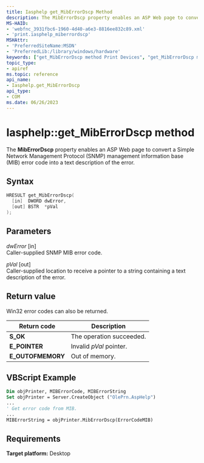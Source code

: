 ```yaml
---
title: Iasphelp get_MibErrorDscp Method
description: The MibErrorDscp property enables an ASP Web page to convert a Simple Network Management Protocol (SNMP) management information base (MIB) error code into a text description of the error.
MS-HAID:
- 'webfnc_3931fbc6-1960-4d40-a6e3-8816ee832c89.xml'
- 'print.iasphelp_miberrordscp'
MSHAttr:
- 'PreferredSiteName:MSDN'
- 'PreferredLib:/library/windows/hardware'
keywords: ["get_MibErrorDscp method Print Devices", "get_MibErrorDscp method Print Devices , Iasphelp interface", "Iasphelp interface Print Devices , get_MibErrorDscp method"]
topic_type:
- apiref
ms.topic: reference
api_name:
- Iasphelp.get_MibErrorDscp
api_type:
- COM
ms.date: 06/26/2023
---
```


# Iasphelp::get_MibErrorDscp method

The **MibErrorDscp** property enables an ASP Web page to convert a Simple Network Management Protocol (SNMP) management information base (MIB) error code into a text description of the error.

## Syntax

```cpp
HRESULT get_MibErrorDscp(
  [in]  DWORD dwError,
  [out] BSTR  *pVal
);
```

## Parameters

*dwError* \[in\]  
Caller-supplied SNMP MIB error code.

*pVal* \[out\]  
Caller-supplied location to receive a pointer to a string containing a text description of the error.

## Return value

Win32 error codes can also be returned.

| Return code | Description |
|--|--|
| **S_OK** | The operation succeeded. |
| **E_POINTER** | Invalid *pVal* pointer. |
| **E_OUTOFMEMORY** | Out of memory. |

## VBScript Example

```vb
Dim objPrinter, MIBErrorCode, MIBErrorString
Set objPrinter = Server.CreateObject ("OlePrn.AspHelp")
...
' Get error code from MIB.
...
MIBErrorString = objPrinter.MibErrorDscp(ErrorCodeMIB)
```

## Requirements

**Target platform:** Desktop
